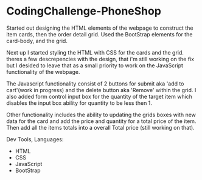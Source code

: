 # CodingChallenge-PhoneShop

Started out designing the HTML elements of the webpage to construct the item cards, then the order detail grid. Used the BootStrap elements for the card-body, and the grid.

Next up I started styling the HTML with CSS for the cards and the grid. theres a few descrepencies with the design, that i'm still working on the fix but I desided to leave that as a small priority to work on the JavaScript functionality of the webpage.

The Javascript functionality consist of 2 buttons for submit aka 'add to cart'(work in progress) and the delete button aka 'Remove' within the grid. I also added form control input box for the quantity of the target item which disables the input box ability for quantity to be less then 1.

Other functionality includes the ability to updating the grids boxes with new data for the card and add the price and quantity for a total price of the item. Then add all the items totals into a overall Total price (still working on that).

Dev Tools, Languages:
- HTML
- CSS
- JavaScript
- BootStrap 



